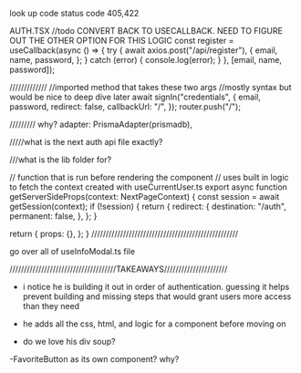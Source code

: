 look up code status code 405,422

AUTH.TSX
//todo CONVERT BACK TO USECALLBACK. NEED TO FIGURE OUT THE OTHER OPTION FOR THIS LOGIC
const register = useCallback(async () => {
try {
await axios.post("/api/register"),
{
email,
name,
password,
};
} catch (error) {
console.log(error);
}
}, [email, name, password]);

/////////////
//imported method that takes these two args
//mostly syntax but would be nice to deep dive later
await signIn("credentials", {
email,
password,
redirect: false,
callbackUrl: "/",
});
router.push("/");

/////////
why?
adapter: PrismaAdapter(prismadb),

/////what is the next auth api file exactly?

///what is the lib folder for?

// function that is run before rendering the component
// uses built in logic to fetch the context created with useCurrentUser.ts
export async function getServerSideProps(context: NextPageContext) {
const session = await getSession(context);
if (!session) {
return {
redirect: {
destination: "/auth",
permanent: false,
},
};
}

return {
props: {},
};
}
///////////////////////////////////////////////////

go over all of useInfoModal.ts file

/////////////////////////////////////TAKEAWAYS//////////////////////

- i notice he is building it out in order of authentication. guessing it helps prevent building and missing steps that would grant users more access than they need

- he adds all the css, html, and logic for a component before moving on

- do we love his div soup?

-FavoriteButton as its own component? why?
